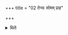 +++
title = "02 तेभ्यः सोमम् प्राह"

+++

<details><summary>थिते</summary>

2. He (the sacrificer) tells them (through Somapravāka) about the Soma(-sacrifice).
</details>
